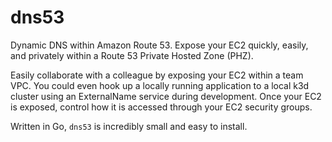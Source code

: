 # dns53

Dynamic DNS within Amazon Route 53. Expose your EC2 quickly, easily, and privately within a Route 53 Private Hosted Zone (PHZ).

Easily collaborate with a colleague by exposing your EC2 within a team VPC. You could even hook up a locally running application to a local k3d cluster using an ExternalName service during development. Once your EC2 is exposed, control how it is accessed through your EC2 security groups.

Written in Go, `dns53` is incredibly small and easy to install.

<script id="asciicast-509096" src="https://asciinema.org/a/509096.js" async></script>
